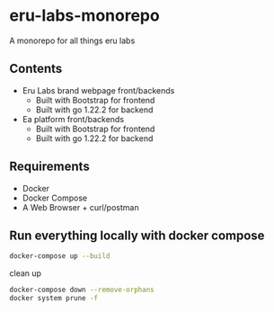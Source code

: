 # eru-labs-monorepo
A monorepo for all things eru labs

## Contents
- Eru Labs brand webpage front/backends 
    - Built with Bootstrap for frontend
    - Built with go 1.22.2 for backend
- Ea platform front/backends
    - Built with Bootstrap for frontend
    - Built with go 1.22.2 for backend

## Requirements
- Docker
- Docker Compose
- A Web Browser + curl/postman

## Run everything locally with docker compose
```bash
docker-compose up --build
```

clean up
```bash
docker-compose down --remove-orphans
docker system prune -f
```